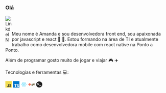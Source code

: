 ### Olá
<a target="_blank" href="https://www.linkedin.com/in/amandagomesti">
  <img align="left" alt="LinkdeIN" width="20px" src="https://cdn.jsdelivr.net/npm/simple-icons@v3/icons/linkedin.svg" />
</a>

</br>
</br>

Meu nome é Amanda e sou desenvolvedora front end, sou apaixonada por javascript e react :yellow_heart: :blue_heart:. Estou formando na área de TI e atualmente trabalho como desenvolvedora mobile com react native na Ponto a Ponto.

Além de programar gosto muito de jogar e viajar :video_game: :airplane: 

Tecnologias e ferramentas :computer::

<code><img height="20" src="https://raw.githubusercontent.com/github/explore/80688e429a7d4ef2fca1e82350fe8e3517d3494d/topics/javascript/javascript.png"></code>
<code><img height="20" src="https://raw.githubusercontent.com/github/explore/80688e429a7d4ef2fca1e82350fe8e3517d3494d/topics/typescript/typescript.png"></code>
<code><img height="20" src="https://raw.githubusercontent.com/github/explore/80688e429a7d4ef2fca1e82350fe8e3517d3494d/topics/react/react.png"></code>
<code><img height="20" src="https://raw.githubusercontent.com/github/explore/80688e429a7d4ef2fca1e82350fe8e3517d3494d/topics/git/git.png"></code>
<code><img height="20" src="https://raw.githubusercontent.com/github/explore/80688e429a7d4ef2fca1e82350fe8e3517d3494d/topics/terminal/terminal.png"></code>
